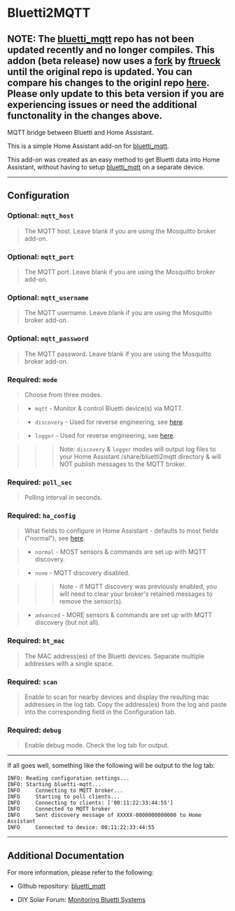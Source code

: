 # Bluetti2MQTT

## **NOTE: The [bluetti_mqtt](https://github.com/warhammerkid/bluetti_mqtt) repo has not been updated recently and no longer compiles.  This addon (beta release) now uses a [fork](https://github.com/ftrueck/bluetti_mqtt) by [ftrueck](https://github.com/ftrueck) until the original repo is updated.  You can compare his changes to the originl repo [here](https://github.com/warhammerkid/bluetti_mqtt/compare/main...ftrueck:bluetti_mqtt:main).  Please only update to this beta version if you are experiencing issues or need the additional functonality in the changes above.**

MQTT bridge between Bluetti and Home Assistant.

This is a simple Home Assistant add-on for [bluetti_mqtt](https://github.com/warhammerkid/bluetti_mqtt).

This add-on was created as an easy method to get Bluetti data into Home Assistant, without having to setup [bluetti_mqtt](https://github.com/warhammerkid/bluetti_mqtt) on a separate device.

___

## Configuration

### Optional: `mqtt_host`

> The MQTT host.  Leave blank if you are using the Mosquitto broker add-on.

### Optional: `mqtt_port`

> The MQTT port.  Leave blank if you are using the Mosquitto broker add-on.

### Optional: `mqtt_username`

> The MQTT username.  Leave blank if you are using the Mosquitto broker add-on.

### Optional: `mqtt_password`

> The MQTT password.  Leave blank if you are using the Mosquitto broker add-on.

### Required: `mode`

> Choose from three modes.

> - `mqtt` - Monitor & control Bluetti device(s) via MQTT.

> - `discovery` - Used for reverse engineering, see [here](https://github.com/warhammerkid/bluetti_mqtt#reverse-engineering).

> - `logger` - Used for reverse engineering, see [here](https://github.com/warhammerkid/bluetti_mqtt#reverse-engineering).

>>> Note: `discovery` & `logger` modes will output log files to your Home Assistant /share/bluetti2mqtt directory & will NOT publish messages to the MQTT broker.

### Required: `poll_sec`

> Polling interval in seconds.

### Required: `ha_config`

> What fields to configure in Home Assistant - defaults to most fields ("normal"), see [here](https://github.com/warhammerkid/bluetti_mqtt#home-assistant-integration).

> - `normal` - MOST sensors & commands are set up with MQTT discovery.

> - `none` - MQTT discovery disabled.

>>> Note - if MQTT discovery was previously enabled, you will need to clear your broker's retained messages to remove the sensor(s).

> - `advanced` - MORE sensors & commands are set up with MQTT discovery (but not all).

### Required: `bt_mac`

> The MAC address(es) of the Bluetti devices.  Separate multiple addresses with a single space.

### Required: `scan`

> Enable to scan for nearby devices and display the resulting mac addresses in the log tab.  Copy the address(es) from the log and paste into the corresponding field in the Configuration tab.

### Required: `debug`

> Enable debug mode.  Check the log tab for output.


___

If all goes well, something like the following will be output to the log tab:

```
INFO: Reading configuration settings...
INFO: Starting bluetti-mqtt...
INFO     Connecting to MQTT broker...
INFO     Starting to poll clients...
INFO     Connecting to clients: ['00:11:22:33:44:55']
INFO     Connected to MQTT broker
INFO     Sent discovery message of XXXXX-0000000000000 to Home Assistant
INFO     Connected to device: 00:11:22:33:44:55
```
___

## Additional Documentation

For more information, please refer to the following:

- Github repository: [bluetti_mqtt](https://github.com/warhammerkid/bluetti_mqtt)

- DIY Solar Forum: [Monitoring Bluetti Systems](https://diysolarforum.com/threads/monitoring-bluetti-systems.37870/)